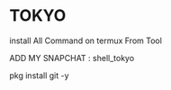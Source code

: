 # TOKYO
install All Command on termux From Tool

ADD MY SNAPCHAT : shell_tokyo


pkg install git -y 
